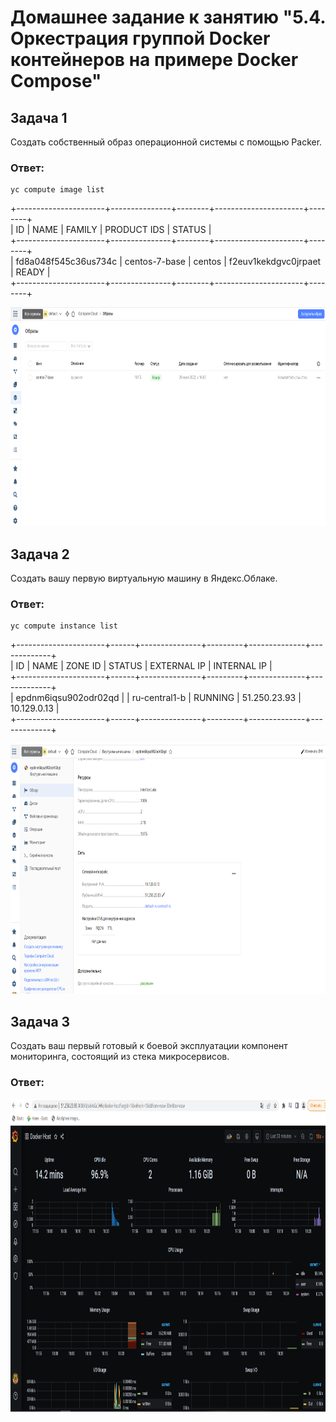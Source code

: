 # Домашнее задание к занятию "5.4. Оркестрация группой Docker контейнеров на примере Docker Compose"


## Задача 1

Создать собственный образ операционной системы с помощью Packer.

### Ответ:  
```
yc compute image list
```  
+----------------------+---------------+--------+----------------------+--------+  
|          ID          |     NAME      | FAMILY |     PRODUCT IDS      | STATUS |  
+----------------------+---------------+--------+----------------------+--------+  
| fd8a048f545c36us734c | centos-7-base | centos | f2euv1kekdgvc0jrpaet | READY  |  
+----------------------+---------------+--------+----------------------+--------+  
  
<p align="center">
  <img width="800" height="350" src="./assets/1.png">
</p>

## Задача 2

Создать вашу первую виртуальную машину в Яндекс.Облаке.


### Ответ:  
```
yc compute instance list
```
+----------------------+------+---------------+---------+--------------+-------------+  
|          ID          | NAME |    ZONE ID    | STATUS  | EXTERNAL IP  | INTERNAL IP |  
+----------------------+------+---------------+---------+--------------+-------------+  
| epdnm6iqsu902odr02qd |      | ru-central1-b | RUNNING | 51.250.23.93 | 10.129.0.13 |  
+----------------------+------+---------------+---------+--------------+-------------+  

<p align="center">
  <img width="800" height="400" src="./assets/4.png">
</p>

## Задача 3

Создать ваш первый готовый к боевой эксплуатации компонент мониторинга, состоящий из стека микросервисов.

### Ответ:  
<p align="center">
  <img width="800" height="500" src="./assets/3.png">
</p>
